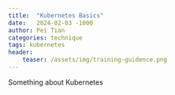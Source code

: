 ```yaml
---
title:  "Kubernetes Basics"
date:   2024-02-03 -1000
author: Pei Tian
categories: technique
tags: kubernetes
header:
    teaser: /assets/img/training-guidence.png
---
```


Something about Kubernetes